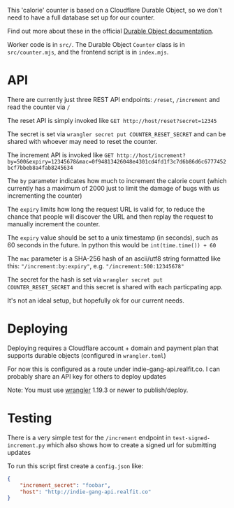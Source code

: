 
This 'calorie' counter is based on a Cloudflare Durable Object, so we don't need to have a full database set up for our counter.

Find out more about these in the official [Durable Object documentation](https://developers.cloudflare.com/workers/learning/using-durable-objects).

Worker code is in `src/`. The Durable Object `Counter` class is in `src/counter.mjs`, and the frontend script is in `index.mjs`.


# API

There are currently just three REST API endpoints: `/reset`, `/increment` and read the counter via `/`

The reset API is simply invoked like `GET http://host/reset?secret=12345`

The secret is set via `wrangler secret put COUNTER_RESET_SECRET` and can be shared with whoever may need to reset the counter.


The increment API is invoked like `GET http://host/increment?by=500&expiry=12345678&mac=0f94813426048e4301cd4fd1f3c7d6b86d6c6777452bcf7bbeb8a4fab8245634`

The `by` parameter indicates how much to increment the calorie count (which currently has a maximum of 2000 just to limit the damage of bugs with us incrementing the counter)

The `expiry` limits how long the request URL is valid for, to reduce the chance that people will discover the URL and then replay the request to manually increment the counter.

The `expiry` value should be set to a unix timestamp (in seconds), such as 60 seconds in the future. In python this would be `int(time.time()) + 60`

The `mac` parameter is a SHA-256 hash of an ascii/utf8 string formatted like this: `"/increment:by:expiry"`, e.g. `"/increment:500:12345678"`

The secret for the hash is set via `wrangler secret put COUNTER_RESET_SECRET` and this secret is shared with each particpating app.

It's not an ideal setup, but hopefully ok for our current needs.


# Deploying

Deploying requires a Cloudflare account + domain and payment plan that supports durable objects (configured in `wrangler.toml`)

For now this is configured as a route under indie-gang-api.realfit.co. I can probably share an API key for others to deploy updates

Note: You must use [wrangler](https://developers.cloudflare.com/workers/cli-wrangler/install-update) 1.19.3 or newer to publish/deploy.


# Testing

There is a very simple test for the `/increment` endpoint in `test-signed-increment.py` which also shows how to create a signed url for submitting updates

To run this script first create a `config.json` like:

```json
{
    "increment_secret": "foobar",
    "host": "http://indie-gang-api.realfit.co"
}
```